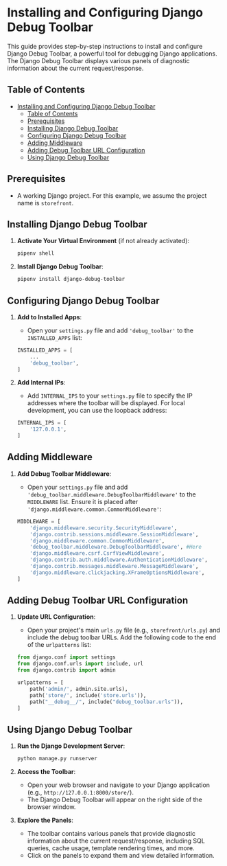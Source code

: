 # Installing and Configuring Django Debug Toolbar

This guide provides step-by-step instructions to install and configure Django Debug Toolbar, a powerful tool for debugging Django applications. The Django Debug Toolbar displays various panels of diagnostic information about the current request/response.

## Table of Contents
- [Installing and Configuring Django Debug Toolbar](#installing-and-configuring-django-debug-toolbar)
  - [Table of Contents](#table-of-contents)
  - [Prerequisites](#prerequisites)
  - [Installing Django Debug Toolbar](#installing-django-debug-toolbar)
  - [Configuring Django Debug Toolbar](#configuring-django-debug-toolbar)
  - [Adding Middleware](#adding-middleware)
  - [Adding Debug Toolbar URL Configuration](#adding-debug-toolbar-url-configuration)
  - [Using Django Debug Toolbar](#using-django-debug-toolbar)

## Prerequisites

- A working Django project. For this example, we assume the project name is `storefront`.

## Installing Django Debug Toolbar

1. **Activate Your Virtual Environment** (if not already activated):

    ```bash
    pipenv shell
    ```

2. **Install Django Debug Toolbar**:

    ```bash
    pipenv install django-debug-toolbar
    ```

## Configuring Django Debug Toolbar

1. **Add to Installed Apps**:
    - Open your `settings.py` file and add `'debug_toolbar'` to the `INSTALLED_APPS` list:

    ```python
    INSTALLED_APPS = [
        ...
        'debug_toolbar',
    ]
    ```

2. **Add Internal IPs**:
    - Add `INTERNAL_IPS` to your `settings.py` file to specify the IP addresses where the toolbar will be displayed. For local development, you can use the loopback address:

    ```python
    INTERNAL_IPS = [
        '127.0.0.1',
    ]
    ```

## Adding Middleware

1. **Add Debug Toolbar Middleware**:
    - Open your `settings.py` file and add `'debug_toolbar.middleware.DebugToolbarMiddleware'` to the `MIDDLEWARE` list. Ensure it is placed after `'django.middleware.common.CommonMiddleware'`:

    ```python
    MIDDLEWARE = [
        'django.middleware.security.SecurityMiddleware',
        'django.contrib.sessions.middleware.SessionMiddleware',
        'django.middleware.common.CommonMiddleware',
        'debug_toolbar.middleware.DebugToolbarMiddleware', #Here
        'django.middleware.csrf.CsrfViewMiddleware',
        'django.contrib.auth.middleware.AuthenticationMiddleware',
        'django.contrib.messages.middleware.MessageMiddleware',
        'django.middleware.clickjacking.XFrameOptionsMiddleware',
    ]
    ```

## Adding Debug Toolbar URL Configuration

1. **Update URL Configuration**:
    - Open your project's main `urls.py` file (e.g., `storefront/urls.py`) and include the debug toolbar URLs. Add the following code to the end of the `urlpatterns` list:

    ```python
    from django.conf import settings
    from django.conf.urls import include, url
    from django.contrib import admin

    urlpatterns = [
        path('admin/', admin.site.urls),
        path('store/', include('store.urls')),
        path("__debug__/", include("debug_toolbar.urls")),
    ]
    ```

## Using Django Debug Toolbar

1. **Run the Django Development Server**:

    ```bash
    python manage.py runserver
    ```

2. **Access the Toolbar**:
    - Open your web browser and navigate to your Django application (e.g., `http://127.0.0.1:8000/store/`).
    - The Django Debug Toolbar will appear on the right side of the browser window.

3. **Explore the Panels**:
    - The toolbar contains various panels that provide diagnostic information about the current request/response, including SQL queries, cache usage, template rendering times, and more.
    - Click on the panels to expand them and view detailed information.

